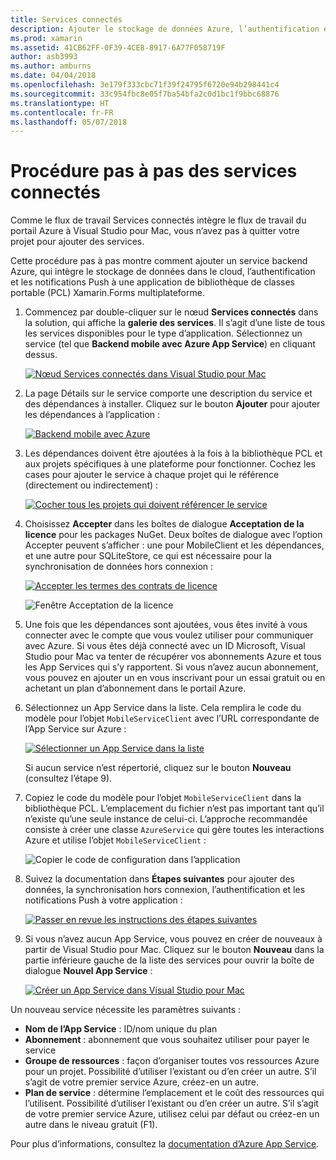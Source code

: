 ```yaml
---
title: Services connectés
description: Ajouter le stockage de données Azure, l’authentification et les notifications Push aux applications mobiles à partir de Visual Studio pour Mac
ms.prod: xamarin
ms.assetid: 41CB62FF-0F39-4CE8-8917-6A77F058719F
author: asb3993
ms.author: amburns
ms.date: 04/04/2018
ms.openlocfilehash: 3e179f333cbc71f39f24795f6720e94b298441c4
ms.sourcegitcommit: 33c954fbc8e05f7ba54bfa2c0d1bc1f9bbc68876
ms.translationtype: HT
ms.contentlocale: fr-FR
ms.lasthandoff: 05/07/2018
---
```

# <a name="connected-services-walkthrough"></a>Procédure pas à pas des services connectés

Comme le flux de travail Services connectés intègre le flux de travail du portail Azure à Visual Studio pour Mac, vous n’avez pas à quitter votre projet pour ajouter des services.

Cette procédure pas à pas montre comment ajouter un service backend Azure, qui intègre le stockage de données dans le cloud, l’authentification et les notifications Push à une application de bibliothèque de classes portable (PCL) Xamarin.Forms multiplateforme.


1.  Commencez par double-cliquer sur le nœud **Services connectés** dans la solution, qui affiche la **galerie des services**.
  Il s’agit d’une liste de tous les services disponibles pour le type d’application. Sélectionnez un service (tel que **Backend mobile avec Azure App Service**) en cliquant dessus.

    [![Nœud Services connectés dans Visual Studio pour Mac](media/connected-services-image001-sml.png "Nœud Services connectés dans Visual Studio pour Mac")](media/connected-services-image001.png#lightbox)

2. La page Détails sur le service comporte une description du service et des dépendances à installer.
  Cliquez sur le bouton **Ajouter** pour ajouter les dépendances à l’application :

    [![Backend mobile avec Azure](media/connected-services-image002-sml.png "Backend mobile avec Azure")](media/connected-services-image002.png#lightbox)

3. Les dépendances doivent être ajoutées à la fois à la bibliothèque PCL et aux projets spécifiques à une plateforme pour fonctionner.
  Cochez les cases pour ajouter le service à chaque projet qui le référence (directement ou indirectement) :

    [![Cocher tous les projets qui doivent référencer le service](media/connected-services-image003-sml.png "Cocher tous les projets qui doivent référencer le service")](media/connected-services-image003.png#lightbox)

4. Choisissez **Accepter** dans les boîtes de dialogue **Acceptation de la licence** pour les packages NuGet.
  Deux boîtes de dialogue avec l’option Accepter peuvent s’afficher : une pour MobileClient et les dépendances, et une autre pour SQLiteStore, ce qui est nécessaire pour la synchronisation de données hors connexion :

    [![Accepter les termes des contrats de licence](media/connected-services-image004-sml.png "Accepter les termes des contrats de licence")](media/connected-services-image004.png#lightbox)

    ![Fenêtre Acceptation de la licence](media/connected-services-image005.png "Fenêtre Acceptation de la licence")

5. Une fois que les dépendances sont ajoutées, vous êtes invité à vous connecter avec le compte que vous voulez utiliser pour communiquer avec Azure.
  Si vous êtes déjà connecté avec un ID Microsoft, Visual Studio pour Mac va tenter de récupérer vos abonnements Azure et tous les App Services qui s’y rapportent. Si vous n’avez aucun abonnement, vous pouvez en ajouter un en vous inscrivant pour un essai gratuit ou en achetant un plan d’abonnement dans le portail Azure.

6. Sélectionnez un App Service dans la liste. Cela remplira le code du modèle pour l’objet `MobileServiceClient` avec l’URL correspondante de l’App Service sur Azure :

    [![Sélectionner un App Service dans la liste](media/connected-services-image006-sml.png "Sélectionner un App Service dans la liste")](media/connected-services-image006.png#lightbox)

    Si aucun service n’est répertorié, cliquez sur le bouton **Nouveau** (consultez l’étape 9).

7. Copiez le code du modèle pour l’objet `MobileServiceClient` dans la bibliothèque PCL. L’emplacement du fichier n’est pas important tant qu’il n’existe qu’une seule instance de celui-ci.
  L’approche recommandée consiste à créer une classe `AzureService` qui gère toutes les interactions Azure et utilise l’objet `MobileServiceClient` :

    ![Copier le code de configuration dans l’application](media/connected-services-image007.png "Copier le code de configuration dans l’application")

8. Suivez la documentation dans **Étapes suivantes** pour ajouter des données, la synchronisation hors connexion, l’authentification et les notifications Push à votre application :

    [![Passer en revue les instructions des étapes suivantes](media/connected-services-image008-sml.png "Passer en revue les instructions des étapes suivantes")](media/connected-services-image008.png#lightbox)

9. Si vous n’avez aucun App Service, vous pouvez en créer de nouveaux à partir de Visual Studio pour Mac.
  Cliquez sur le bouton **Nouveau** dans la partie inférieure gauche de la liste des services pour ouvrir la boîte de dialogue **Nouvel App Service** :

    [![Créer un App Service dans Visual Studio pour Mac](media/connected-services-image009-sml.png "Créer un App Service dans Visual Studio pour Mac")](media/connected-services-image009.png#lightbox)

Un nouveau service nécessite les paramètres suivants :

-   **Nom de l’App Service** : ID/nom unique du plan
-   **Abonnement** : abonnement que vous souhaitez utiliser pour payer le service
-   **Groupe de ressources** : façon d’organiser toutes vos ressources Azure pour un projet. Possibilité d’utiliser l’existant ou d’en créer un autre. S’il s’agit de votre premier service Azure, créez-en un autre.
-   **Plan de service** : détermine l’emplacement et le coût des ressources qui l’utilisent. Possibilité d’utiliser l’existant ou d’en créer un autre. S’il s’agit de votre premier service Azure, utilisez celui par défaut ou créez-en un autre dans le niveau gratuit (F1).

Pour plus d’informations, consultez la [documentation d’Azure App Service](https://azure.microsoft.com/documentation/learning-paths/appservice-mobileapps/).
